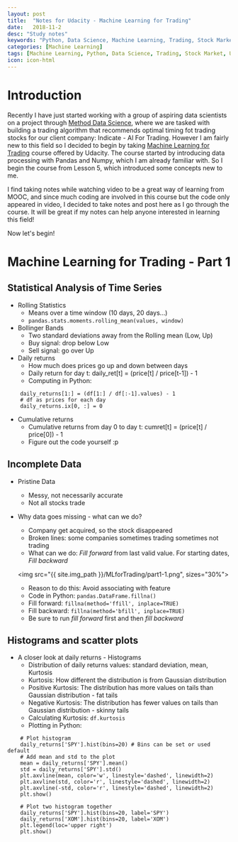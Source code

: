 ```yaml
---
layout: post
title:  "Notes for Udacity - Machine Learning for Trading"
date:   2018-11-2
desc: "Study notes"
keywords: "Python, Data Science, Machine Learning, Trading, Stock Market, Udacity"
categories: [Machine Learning]
tags: [Machine Learning, Python, Data Science, Trading, Stock Market, Udacity]
icon: icon-html
---
```


# Introduction

Recently I have just started working with a group of aspiring data scientists on a project through [Method Data Science](http://methoddatascience.com/), where we are tasked with building a trading algorithm that recommends optimal timing fot trading stocks for our client company: Indicate - AI For Trading. However I am fairly new to this field so I decided to begin by taking [Machine Learning for Trading](https://classroom.udacity.com/courses/ud501) course offered by Udacity. The course started by introducing data processing with Pandas and Numpy, which I am already familiar with. So I begin the course from Lesson 5, which introduced some concepts new to me.

I find taking notes while watching video to be a great way of learning from MOOC, and since much coding are involved in this course but the code only appeared in video, I decided to take notes and post here as I go through the course. It will be great if my notes can help anyone interested in learning this field!

Now let's begin!

# Machine Learning for Trading - Part 1
## Statistical Analysis of Time Series
* Rolling Statistics
	* Means over a time window (10 days, 20 days…)
	* `pandas.stats.moments.rolling_mean(values, window)`
* Bollinger Bands
	* Two standard deviations away from the Rolling mean (Low, Up)
	* Buy signal: drop below Low
	* Sell signal: go over Up
* Daily returns
	* How much does prices go up and down between days
	* Daily return for day t: daily_ret[t] = (price[t] / price[t-1]) - 1
	* Computing in Python:
```
	daily_returns[1:] = (df[1:] / df[:-1].values) - 1
	# df as prices for each day
	daily_returns.ix[0, :] = 0
```
* Cumulative returns
	* Cumulative returns from day 0 to day t: cumret[t] = (price[t] / price[0]) - 1
	* Figure out the code yourself :p
	
## Incomplete Data
* Pristine Data
	* Messy, not necessarily accurate
	* Not all stocks trade
* Why data goes missing - what can we do?
	* Company get acquired, so the stock disappeared
	* Broken lines: some companies sometimes trading sometimes not trading
	* What can we do: _Fill forward_ from last valid value. For starting dates, _Fill backward_

	<img src="{{ site.img_path }}/MLforTrading/part1-1.png", sizes="30%">
	
	* Reason to do this: Avoid associating with feature
	* Code in Python: `pandas.DataFrame.fillna()`
	* Fill forward: `fillna(method='ffill', inplace=TRUE)`
	* Fill backward:  `fillna(method='bfill', inplace=TRUE)`
	* Be sure to run _fill forward_ first and then _fill backward_

## Histograms and scatter plots
* A closer look at daily returns - Histograms
	* Distribution of daily returns values: standard deviation, mean, Kurtosis
	* Kurtosis: How different the distribution is from Gaussian distribution
	* Positive Kurtosis: The distribution has more values on tails than Gaussian distribution - fat tails
	* Negative Kurtosis: The distribution has fewer values on tails than Gaussian distribution - skinny tails
	* Calculating Kurtosis: `df.kurtosis`
	* Plotting in Python:
```
	# Plot histogram
	daily_returns['SPY'].hist(bins=20) # Bins can be set or used default
	# Add mean and std to the plot
	mean = daily_returns['SPY'].mean()
	std = daily_returns['SPY'].std()
	plt.axvline(mean, color='w', linestyle='dashed', linewidth=2)
	plt.axvline(std, color='r', linestyle='dashed', linewidth=2)
	plt.axvline(-std, color='r', linestyle='dashed', linewidth=2)
	plt.show()

	# Plot two histogram together
	daily_returns['SPY'].hist(bins=20, label='SPY')
	daily_returns['XOM'].hist(bins=20, label='XOM')
	plt.legend(loc='upper right')
	plt.show()

```
